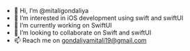- 👋 Hi, I’m @mitaligondaliya
- 👀 I’m interested in iOS development using swift and swiftUI
- 🌱 I’m currently working on SwiftUI
- 💞️ I’m looking to collaborate on Swift and swiftUI
- 📫 Reach me on gondaliyamitali19@gmail.com

<!---
mitaligondaliya/mitaligondaliya is a ✨ special ✨ repository because its `README.md` (this file) appears on your GitHub profile.
You can click the Preview link to take a look at your changes.
--->
